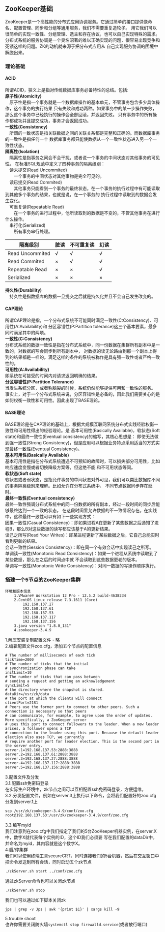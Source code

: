 ## ZooKeeper基础
ZooKeeper是一个高性能的分布式应用协调服务。它通过简单的接口提供像命名、配置管理、同步和分组等通用服务，我们不需要重复造轮子。
用它我们可以很简单的实现一致性、分组管理、选主和存在协议，也可以自己实现特殊的需求。    
分布式系统的服务协调是一个臭名昭著的难以正确实现的问题，很容易出现竞争和死锁这样的问题。ZK的动机就来源于把分布式应用从
自己实现服务协调的困境中解脱出来。
### 理论基础
#### ACID
所谓ACID，狭义上是指对传统数据库事务必备特性的总结。包括:    
**原子性(Atomicity)**    
&ensp;&ensp;原子性是指一个事务就是一个数据库操作的基本单元，不管事务包含多少具体操作，这个事务的执行结果
只有失败和成功两种。如果事务中的某一步操作失败，那么这个事务中已经执行的操作会全部回滚，并返回失败。
只有事务中的所有操作都成功并且提交成功，事务才会返回成功。  
**一致性(Consistency)**    
&ensp;&ensp;所谓的一致状态是指关联数据之间的关联关系都是完整和正确的。而数据库事务的一致性是指任何一个
数据库事务都只能使数据从一个一致性状态进入另一个一致性状态。    
**隔离性(Isolation)**    
&ensp;&ensp;隔离性是指事务之间会不会干扰，或者说一个事务的中间状态对其他事务的可见性。
在标准SQL规范中定义了四种事务的隔离级别：    
&ensp;&ensp;读未提交(Read Uncommited)    
&ensp;&ensp;&ensp;&ensp;一个事务的中间状态对其他事物是完全可见的。    
&ensp;&ensp;读已提交(Read Commited)    
&ensp;&ensp;&ensp;&ensp;其他事务只能看到一个事务的最终状态。在一个事务的执行过程中有可能读取到其他多个事务的结果，也就是说，在一个事务的
执行过程中读取到的数据会发生变化。  
&ensp;&ensp;可重复读(Repeatable Read)    
&ensp;&ensp;&ensp;&ensp;在一个事务的进行过程中，他所读取到的数据是不变的，不管其他事务在进行什么操作。   
&ensp;&ensp;串行化(Serialized)    
&ensp;&ensp;&ensp;&ensp;所有事务串行处理。

| 隔离级别          |脏读     |不可重复读 |幻读   |
| --------          |-----  |----       |----   |
| Read Uncommited   |√      |√          |√       |
| Read Commited     |×      |√          |√       |
| Repeatable Read   |×      |×          |√       |
| Serialized        |×      |×          |×       |

**持久性(Durability)**    
&ensp;&ensp;持久性是指数据库的数据一旦提交之后就是持久化并且不会自己发生改变的。

#### CAP理论
所谓CAP理论是指，一个分布式系统不可能同时满足一致性(C:Consistency)、可用性(A:Availability)和
分区容错性(P:Partition tolerance)这三个基本要素，最多同时满足其中的两项。   
**一致性(C:Consistency)**    
分布式系统的数据一致性是指在分布式系统中，同一份数据在集群所有副本中是一致的，对数据的写会同步到所有副本中，
对数据的读无论路由到那一个副本上得到的结果都是一样的。满足这样的条件的系统被称作是具有强一致性或者严格一致性的。    
**可用性(A:Availability)**    
即系统在可接受的时间内对请求返回明确的结果。    
**分区容错性(P:Partition Tolerance)**    
当发生系统分区，或者称脑裂的时候，系统仍然能够提供可用和一致性的服务。  
事实上，对于一个分布式系统来说，分区容错性是必备的，因此我们需要关心的是如何权衡一致性和可用性。因此出现了BASE理论。

#### BASE理论
BASE理论是在CAP理论的基础上，根据大规模互联网系统分布式实践经验权衡一致性和可用性得出的经验理论。是
基本可用性(Basically Available)，软状态(Soft state)和最终一致性(Eventual consistency)的缩写，其核心思想是：
即使无法做到强一致性(Strong Consistency)，但是应用可以根据业务特点采用适当的方式实现最终一致性(Eventual Consistency)。   
**基本可用性(Basically Available)**  
基本可用性是指在分布式系统遭遇不可预知的故障时，可以损失部分可用性，比如响应速度变慢或者切换降级方案等，但这绝不能
和不可用状态等同。  
**软状态(Soft state)**  
软状态或者弱状态，是指允许事务的中间状态对外可见，我们可以类比数据库不同的事务隔离级别来理解。比如允许在分布式系统中，
不同节点数据同步存在延时。  
**最终一致性(Eventual consistency)**  
最终一致性强调分布式系统中的同一份数据的所有副本，经过一段时间的同步后能够最终达到一个一致的状态，
在这段时间里允许数据的不一致情况存在。在实践中，这种最终一致性可以有如下一些实现方式：   
因果一致性(Casual Consistency)：即如果进程A在更新了某些数据之后通知了进程B，那么B对这些数据的读写都应该基于A的更新结果。   
读己之所写(Read Your Writes)：即某进程更新了某些数据之后，它自己总能实时看到更新的结果。   
会话一致性(Session Consistency)：即在同一个有效会话中实现读己之所写。  
单调读一致性(Monotonic Read Consistency)：如果一个进程从系统中读取到了某些数据，那么在之后的时间点中就
不会读取到这些数据更老的版本。  
单调写一致性(Monotonic Write Consistency)：对同一数据的写操作顺序执行。
### 搭建一个5节点的ZooKeeper集群
    环境和版本信息
        1.VMware® Workstation 12 Pro - 12.5.2 build-4638234
        2.CentOS Linux release 7.3.1611 (Core) 
            192.168.137.27
            192.168.137.61
            192.168.137.53
            192.168.137.117
            192.168.137.156            
        3.java version "1.8.0_131"
        4.zookeeper-3.4.9
1.解压安装复制配置文件 - 略    
2.编辑配置文件zoo.cfg，添加五个节点的配置信息

    # The number of milliseconds of each tick
    tickTime=2000
    # The number of ticks that the initial
    # synchronization phase can take
    initLimit=10
    # The number of ticks that can pass between
    # sending a request and getting an acknowledgement
    syncLimit=5
    # the directory where the snapshot is stored.
    dataDir=/usr/zk/data
    # the port at which the clients will connect
    clientPort=2181
    # Peers use the former port to connect to other peers. Such a connection is necessary so that peers 
    # can communicate, for example, to agree upon the order of updates. More specifically, a ZooKeeper server 
    # uses this port to connect followers to the leader. When a new leader arises, a follower opens a TCP 
    # connection to the leader using this port. Because the default leader election also uses TCP, we currently 
    # require another port for leader election. This is the second port in the server entry.
    server.1=192.168.137.53:2888:3888
    server.2=192.168.137.61:2888:3888
    server.3=192.168.137.27:2888:3888
    server.4=192.168.137.117:2888:3888
    server.5=192.168.137.156:2888:3888
3.配置文件及分发    
3.1.配置ssh免密码登录   
在实际生产环境中，zk节点之间可以互相配置ssh免密码登录，方便运维。   
3.2.分发配置文件，例如在server.3上执行以下命令，会将我们配置好的zoo.cfg分发到server.1上    
    
    scp /usr/zk/zookeeper-3.4.9/conf/zoo.cfg root@192.168.137.53:/usr/zk/zookeeper-3.4.9/conf/zoo.cfg

3.3.编写myid    
我们注意到在zoo.cfg中我们指定了我们的5台ZooKeeper机器实例，在server.X中，数字X就代表每个实例的ID，这个ID我们必须要
写在我们配置的dataDir中，并命名为myid，其内容就是这个数字X。   
4.启/停集群    
我们可以使用终端工具secureCRT，同时连接我们的5台机器，然后在交互窗口中把命令发送到所有会话，同时启动五个zk节点

    ./zkServer.sh start ../conf/zoo.cfg
通过zkServer命令也可以关闭zk节点

    ./zkServer.sh stop
我们也可以通过如下脚本关闭zk

    jps | grep -v Jps | awk '{print $1}' | xargs kill -9
5.trouble shoot   
也许你需要关闭防火墙```systemctl stop firewalld.service```(或者放行端口)
